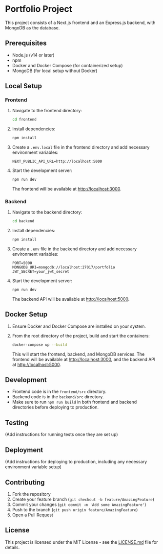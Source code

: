 # Portfolio Project

This project consists of a Next.js frontend and an Express.js backend, with MongoDB as the database.

## Prerequisites

- Node.js (v14 or later)
- npm
- Docker and Docker Compose (for containerized setup)
- MongoDB (for local setup without Docker)

## Local Setup

### Frontend

1. Navigate to the frontend directory:

    ```sh
    cd frontend
    ```

2. Install dependencies:

    ```sh
    npm install
    ```

3. Create a `.env.local` file in the frontend directory and add necessary environment variables:

    ```env
    NEXT_PUBLIC_API_URL=http://localhost:5000
    ```

4. Start the development server:

    ```sh
    npm run dev
    ```

    The frontend will be available at [http://localhost:3000](http://localhost:3000).

### Backend

1. Navigate to the backend directory:

    ```sh
    cd backend
    ```

2. Install dependencies:

    ```sh
    npm install
    ```

3. Create a `.env` file in the backend directory and add necessary environment variables:

    ```env
    PORT=5000
    MONGODB_URI=mongodb://localhost:27017/portfolio
    JWT_SECRET=your_jwt_secret
    ```

4. Start the development server:

    ```sh
    npm run dev
    ```

    The backend API will be available at [http://localhost:5000](http://localhost:5000).

## Docker Setup

1. Ensure Docker and Docker Compose are installed on your system.
2. From the root directory of the project, build and start the containers:

    ```sh
    docker-compose up --build
    ```

    This will start the frontend, backend, and MongoDB services. The frontend will be available at [http://localhost:3000](http://localhost:3000), and the backend API at [http://localhost:5000](http://localhost:5000).

## Development

- Frontend code is in the `frontend/src` directory.
- Backend code is in the `backend/src` directory.
- Make sure to run `npm run build` in both frontend and backend directories before deploying to production.

## Testing

(Add instructions for running tests once they are set up)

## Deployment

(Add instructions for deploying to production, including any necessary environment variable setup)

## Contributing

1. Fork the repository
2. Create your feature branch (`git checkout -b feature/AmazingFeature`)
3. Commit your changes (`git commit -m 'Add some AmazingFeature'`)
4. Push to the branch (`git push origin feature/AmazingFeature`)
5. Open a Pull Request

## License

This project is licensed under the MIT License - see the [LICENSE.md](LICENSE.md) file for details.

